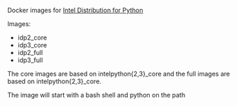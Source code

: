 Docker images for [Intel Distribution for Python](https://software.intel.com/en-us/intel-distribution-for-python)

Images:

* idp2_core
* idp3_core
* idp2_full
* idp3_full

The core images are based on intelpython{2,3}_core and the full images are
based on intelpython{2,3}_core.

The image will start with a bash shell and python on the path




